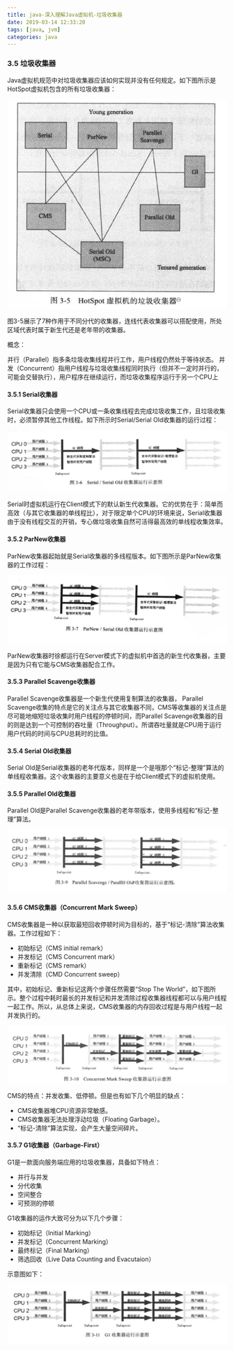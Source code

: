 ```yaml
---
title: java-深入理解Java虚拟机-垃圾收集器
date: 2019-03-14 12:33:20
tags: [java, jvm]
categories: java
---
```



### 3.5 垃圾收集器

Java虚拟机规范中对垃圾收集器应该如何实现并没有任何规定。如下图所示是HotSpot虚拟机包含的所有垃圾收集器：

![](https://raw.githubusercontent.com/jacentsao/picbed/master/img/markdown20190314hotspot%20jvm%20garbage%20collections.png)

图3-5展示了7种作用于不同分代的收集器，连线代表收集器可以搭配使用，所处区域代表时属于新生代还是老年带的收集器。

概念：

并行（Parallel）指多条垃圾收集线程并行工作，用户线程仍然处于等待状态。
并发（Concurrent）指用户线程与垃圾收集线程同时执行（但并不一定时并行的，可能会交替执行），用户程序在继续运行，而垃圾收集程序运行于另一个CPU上

#### 3.5.1 Serial收集器

Serial收集器只会使用一个CPU或一条收集线程去完成垃圾收集工作，且垃圾收集时，必须暂停其他工作线程。如下所示时Serial/Serial Old收集器的运行过程：

![](https://raw.githubusercontent.com/jacentsao/picbed/master/img/markdown20190314Serial%20Serial%20Old.png)

Serial时虚拟机运行在Client模式下的默认新生代收集器。它的优势在于：简单而高效（与其它收集器的单线程比），对于限定单个CPU的环境来说，Serial收集器由于没有线程交互的开销，专心做垃圾收集自然可活得最高效的单线程收集效率。

#### 3.5.2 ParNew收集器

ParNew收集器起始就是Serial收集器的多线程版本。如下图所示是ParNew收集器的工作过程：

![](https://raw.githubusercontent.com/jacentsao/picbed/master/img/markdown20190314ParNew.png)

ParNew收集器时徐都运行在Server模式下的虚拟机中首选的新生代收集器，主要是因为只有它能与CMS收集器配合工作。

#### 3.5.3 Parallel Scavenge收集器

Parallel Scavenge收集器是一个新生代使用复制算法的收集器， Parallel Scavenge收集的特点是它的关注点与其它收集器不同，CMS等收集器的关注点是尽可能地缩短垃圾收集时用户线程的停顿时间，而Parallel Scavenge收集器的目的则是达到一个可控制的吞吐量（Throughput）。所谓吞吐量就是CPU用于运行用户代码的时间与CPU总耗时的比值。

#### 3.5.4 Serial Old收集器

Serial Old是Serial收集器的老年代版本，同样是一个是哦那个“标记-整理”算法的单线程收集器。这个收集器的主要意义也是在于给Client模式下的虚拟机使用。

#### 3.5.5 Parallel Old收集器

Parallel Old是Parallel Scavenge收集器的老年带版本，使用多线程和“标记-整理”算法。

![](https://raw.githubusercontent.com/jacentsao/picbed/master/img/markdown201903142Parallel%20Scavenge%20%2B%20Parallel%20Old.png)

#### 3.5.6 CMS收集器（Concurrent Mark Sweep）

CMS收集器是一种以获取最短回收停顿时间为目标的，基于“标记-清除”算法收集器。工作过程如下：

* 初始标记（CMS initial remark）
* 并发标记（CMS Concurrent mark）
* 重新标记（CMS remark）
* 并发清除（CMD Concurrent sweep）

其中，初始标记、重新标记这两个步骤任然需要“Stop The World”，如下图所示。整个过程中耗时最长的并发标记和并发清除过程收集器线程都可以与用户线程一起工作。所以，从总体上来说，CMS收集器的内存回收过程是与用户线程一起并发执行的。

![](https://raw.githubusercontent.com/jacentsao/picbed/master/img/markdown20190314CMS%20Collections.png)

CMS的特点：并发收集、低停顿。但是也有如下几个明显的缺点：

* CMS收集器堆CPU资源非常敏感。
* CMS收集器无法处理浮动垃圾（Floating Garbage）。
* “标记-清除”算法实现，会产生大量空间碎片。

#### 3.5.7 G1收集器（Garbage-First）

G1是一款面向服务端应用的垃圾收集器，具备如下特点：

* 并行与并发
* 分代收集
* 空间整合
* 可预测的停顿

G1收集器的运作大致可分为以下几个步骤：

* 初始标记（Initial Marking）
* 并发标记（Concurrent Marking）
* 最终标记（Final Marking）
* 筛选回收（Live Data Counting and Evacutaion）

示意图如下：

![](https://raw.githubusercontent.com/jacentsao/picbed/master/img/markdown20190314G1.png)




